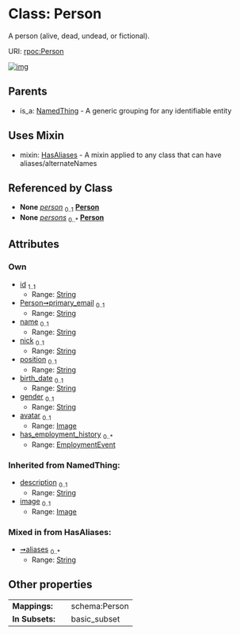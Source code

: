 
# Class: Person


A person (alive, dead, undead, or fictional).

URI: [rpoc:Person](https://pub.tech/schema/rpoc/Person)


[![img](https://yuml.me/diagram/nofunky;dir:TB/class/[EmploymentEvent]<has_employment_history%200..*-++[Person&#124;primary_email:string%20%3F;nick:string%20%3F;position:string%20%3F;birth_date:string%20%3F;gender:string%20%3F;aliases:string%20*;id(i):string;name(i):string%20%3F;description(i):string%20%3F],[Image]<avatar%200..1-++[Person],[Membership]-%20person%200..1>[Person],[Person]uses%20-.->[HasAliases],[NamedThing]^-[Person],[NamedThing],[Membership],[Image],[HasAliases],[EmploymentEvent])](https://yuml.me/diagram/nofunky;dir:TB/class/[EmploymentEvent]<has_employment_history%200..*-++[Person&#124;primary_email:string%20%3F;nick:string%20%3F;position:string%20%3F;birth_date:string%20%3F;gender:string%20%3F;aliases:string%20*;id(i):string;name(i):string%20%3F;description(i):string%20%3F],[Image]<avatar%200..1-++[Person],[Membership]-%20person%200..1>[Person],[Person]uses%20-.->[HasAliases],[NamedThing]^-[Person],[NamedThing],[Membership],[Image],[HasAliases],[EmploymentEvent])

## Parents

 *  is_a: [NamedThing](NamedThing.md) - A generic grouping for any identifiable entity

## Uses Mixin

 *  mixin: [HasAliases](HasAliases.md) - A mixin applied to any class that can have aliases/alternateNames

## Referenced by Class

 *  **None** *[person](person.md)*  <sub>0..1</sub>  **[Person](Person.md)**
 *  **None** *[persons](persons.md)*  <sub>0..\*</sub>  **[Person](Person.md)**

## Attributes


### Own

 * [id](id.md)  <sub>1..1</sub>
     * Range: [String](types/String.md)
 * [Person➞primary_email](Person_primary_email.md)  <sub>0..1</sub>
     * Range: [String](types/String.md)
 * [name](name.md)  <sub>0..1</sub>
     * Range: [String](types/String.md)
 * [nick](nick.md)  <sub>0..1</sub>
     * Range: [String](types/String.md)
 * [position](position.md)  <sub>0..1</sub>
     * Range: [String](types/String.md)
 * [birth_date](birth_date.md)  <sub>0..1</sub>
     * Range: [String](types/String.md)
 * [gender](gender.md)  <sub>0..1</sub>
     * Range: [String](types/String.md)
 * [avatar](avatar.md)  <sub>0..1</sub>
     * Range: [Image](Image.md)
 * [has_employment_history](has_employment_history.md)  <sub>0..\*</sub>
     * Range: [EmploymentEvent](EmploymentEvent.md)

### Inherited from NamedThing:

 * [description](description.md)  <sub>0..1</sub>
     * Range: [String](types/String.md)
 * [image](image.md)  <sub>0..1</sub>
     * Range: [Image](Image.md)

### Mixed in from HasAliases:

 * [➞aliases](hasAliases__aliases.md)  <sub>0..\*</sub>
     * Range: [String](types/String.md)

## Other properties

|  |  |  |
| --- | --- | --- |
| **Mappings:** | | schema:Person |
| **In Subsets:** | | basic_subset |

